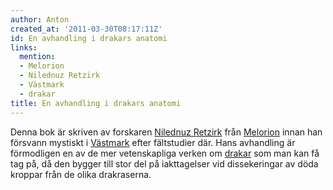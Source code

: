 ```yaml
---
author: Anton
created_at: '2011-03-30T08:17:11Z'
id: En avhandling i drakars anatomi
links:
  mention:
  - Melorion
  - Nilednuz Retzirk
  - Västmark
  - drakar
title: En avhandling i drakars anatomi
---
```


Denna bok är skriven av forskaren [Nilednuz Retzirk] från [Melorion] innan han försvann mystiskt i
[Västmark] efter fältstudier där. Hans avhandling är förmodligen en av de mer vetenskapliga verken
om [drakar] som man kan få tag på, då den bygger till stor del på iakttagelser vid dissekeringar av
döda kroppar från de olika drakraserna.

  [Nilednuz Retzirk]: Nilednuz_Retzirk
  [Melorion]: Melorion
  [Västmark]: Västmark
  [drakar]: drakar
